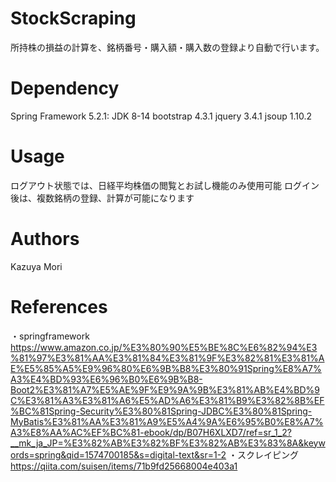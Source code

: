 # StockScraping
所持株の損益の計算を、銘柄番号・購入額・購入数の登録より自動で行います。

# Dependency
Spring Framework 5.2.1: JDK 8-14
bootstrap 4.3.1
jquery 3.4.1
jsoup 1.10.2

# Usage
ログアウト状態では、日経平均株価の閲覧とお試し機能のみ使用可能
ログイン後は、複数銘柄の登録、計算が可能になります

# Authors
Kazuya Mori

# References
・springframework
https://www.amazon.co.jp/%E3%80%90%E5%BE%8C%E6%82%94%E3%81%97%E3%81%AA%E3%81%84%E3%81%9F%E3%82%81%E3%81%AE%E5%85%A5%E9%96%80%E6%9B%B8%E3%80%91Spring%E8%A7%A3%E4%BD%93%E6%96%B0%E6%9B%B8-Boot2%E3%81%A7%E5%AE%9F%E9%9A%9B%E3%81%AB%E4%BD%9C%E3%81%A3%E3%81%A6%E5%AD%A6%E3%81%B9%E3%82%8B%EF%BC%81Spring-Security%E3%80%81Spring-JDBC%E3%80%81Spring-MyBatis%E3%81%AA%E3%81%A9%E5%A4%9A%E6%95%B0%E8%A7%A3%E8%AA%AC%EF%BC%81-ebook/dp/B07H6XLXD7/ref=sr_1_2?__mk_ja_JP=%E3%82%AB%E3%82%BF%E3%82%AB%E3%83%8A&keywords=spring&qid=1574700185&s=digital-text&sr=1-2
・スクレイピング
https://qiita.com/suisen/items/71b9fd25668004e403a1
